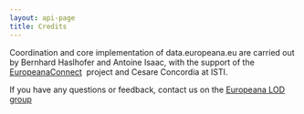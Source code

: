 ```yaml
---
layout: api-page
title: Credits
---
```


Coordination and core implementation of data.europeana.eu are carried out by Bernhard Haslhofer and Antoine Isaac, with the support of the [EuropeanaConnect](http://europeanaconnect.eu/) &nbsp;project and Cesare Concordia at ISTI. 

If you have any questions or feedback, contact us on the [Europeana LOD group](https://groups.google.com/forum/#!forum/europeana-lod)

